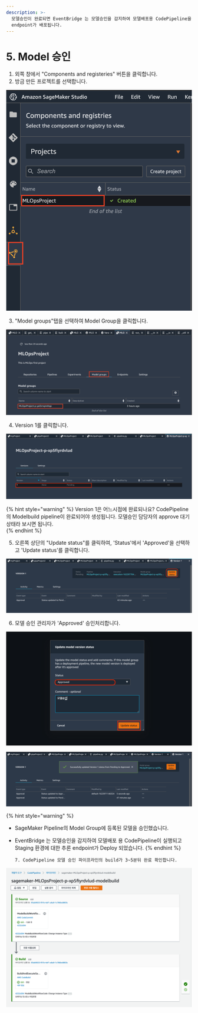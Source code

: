 ```yaml
---
description: >-
  모델승인이 완료되면 EventBridge 는 모델승인을 감지하여 모델배포용 CodePipeline을 실행하고 Staging 환경에 대한 추론
  endpoint가 배포됩니다.
---
```


# 5. Model 승인

1. 외쪽 창에서 "Components and registeries" 버튼을 클릭합니다.
2. 방금 만든 프로젝트를 선택합니다.

![](.gitbook/assets/screen-shot-2021-04-01-at-6.41.26-pm.png)

   3. "Model groups"탭을 선택하여 Model Group을 클릭합니다.

![](.gitbook/assets/screen-shot-2021-04-01-at-6.42.20-pm.png)

   4. Version 1를 클릭합니다.

![](.gitbook/assets/screen-shot-2021-06-06-at-8.50.12-pm.png)

{% hint style="warning" %}
Version 1은 어느시점에 완료되나요? CodePipeline의 Modelbuild pipeline이 완료되어야 생성됩니다. 모델승인 담당자의 approve 대기상태라 보시면 됩니다.   
{% endhint %}

   5. 오른쪽 상단의 "Update status"를 클릭하여, 'Status'에서 'Approved'을 선택하고 'Update status'를 클릭합니다.

![update status](.gitbook/assets/screen-shot-2021-06-06-at-8.51.37-pm.png)

  6. 모델 승인 관리자가 'Approved' 승인처리합니다.

![update model version status](.gitbook/assets/screen-shot-2021-06-06-at-8.54.09-pm.png)

![Successfully updated Version 1 status](.gitbook/assets/screen-shot-2021-06-06-at-8.56.03-pm.png)

{% hint style="warning" %}
* SageMaker Pipeline의 Model Group에 등록된 모델을 승인했습니다. 
* EventBridge 는 모델승인을 감지하여 모델배포 용 CodePipeline이 실행되고 Staging 환경에 대한 추론 endpoint가 Deploy 되었습니다. 
{% endhint %}

      7. CodePipeline 모델 승인 파이프라인의 build가 3~5분뒤 완료 확인합니다.

![](.gitbook/assets/screen-shot-2021-06-06-at-9.01.22-pm.png)



